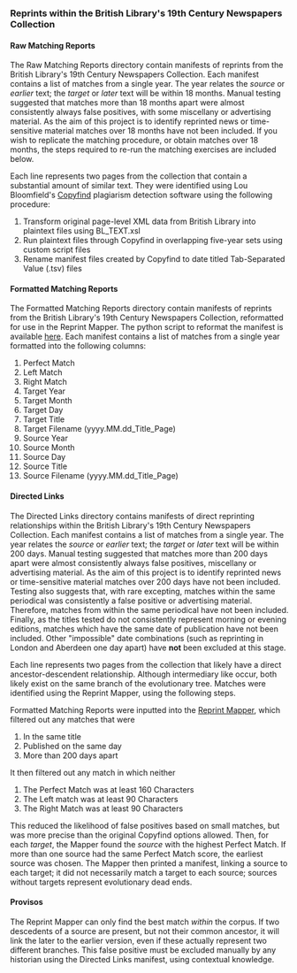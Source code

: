 ### Reprints within the British Library's 19th Century Newspapers Collection

#### Raw Matching Reports

The Raw Matching Reports directory contain manifests of reprints from the British Library's 19th Century Newspapers Collection. Each manifest contains a list of matches from a single year. The year relates the *source* or *earlier* text; the *target* or *later* text will be within 18 months. Manual testing suggested that matches more than 18 months apart were almost consistently always false positives, with some miscellany or advertising material. As the aim of this project is to identify reprinted news or time-sensitive material matches over 18 months have not been included. If you wish to replicate the matching procedure, or obtain matches over 18 months, the steps required to re-run the matching exercises are included below.

Each line represents two pages from the collection that contain a substantial amount of similar text. They were identified using Lou Bloomfield's [Copyfind](http://plagiarism.bloomfieldmedia.com/wordpress/software/copyfind/) plagiarism detection software using the following procedure:

1. Transform original page-level XML data from British Library into plaintext files using BL_TEXT.xsl
2. Run plaintext files through Copyfind in overlapping five-year sets using custom script files
3. Rename manifest files created by Copyfind to date titled Tab-Separated Value (.tsv) files

#### Formatted Matching Reports

The Formatted Matching Reports directory contain manifests of reprints from the British Library's 19th Century Newspapers Collection, reformatted for use in the Reprint Mapper. The python script to reformat the manifest is available [here](https://github.com/mhbeals/BL19thC_Reprints/blob/master/Raw%20Matching%20Reports/copyfindtoreprintmapperregex.py). Each manifest contains a list of matches from a single year formatted into the following columns:

1. Perfect Match
2. Left Match
3. Right Match
4. Target Year
5. Target Month
6. Target Day
7. Target Title
8. Target Filename (yyyy.MM.dd_Title_Page)
9. Source Year
10. Source Month
11. Source Day
12. Source Title
13. Source Filename (yyyy.MM.dd_Title_Page)

#### Directed Links

The Directed Links directory contains manifests of direct reprinting relationships within the British Library's 19th Century Newspapers Collection. Each manifest contains a list of matches from a single year. The year relates the *source* or *earlier* text; the *target* or *later* text will be within 200 days. Manual testing suggested that matches more than 200 days apart were almost consistently always false positives, miscellany or advertising material. As the aim of this project is to identify reprinted news or time-sensitive material matches over 200 days have not been included. Testing also suggests that, with rare excepting, matches within the same periodical was consistently a false positive or advertising material. Therefore, matches from within the same periodical have not been included. Finally, as the titles tested do not consistently represent morning or evening editions, matches which have the same date of publication have not been included. Other "impossible" date combinations (such as reprinting in London and Aberdeen one day apart) have **not** been excluded at this stage.

Each line represents two pages from the collection that likely have a direct ancestor-descendent relationship. Although intermediary like occur, both likely exist on the same branch of the evolutionary tree. Matches were identified using the Reprint Mapper, using the following steps.

Formatted Matching Reports were inputted into the [Reprint Mapper](https://github.com/mhbeals/ReprintMapper/), which filtered out any matches that were

1. In the same title
2. Published on the same day
3. More than 200 days apart

It then filtered out any match in which neither

1. The Perfect Match was at least 160 Characters
2. The Left match was at least 90 Characters
3. The Right Match was at least 90 Characters

This reduced the likelihood of false positives based on small matches, but was more precise than the original Copyfind options allowed. Then, for each *target*, the Mapper found the *source* with the highest Perfect Match. If more than one source had the same Perfect Match score, the earliest source was chosen. The Mapper then printed a manifest, linking a source to each target; it did not necessarily match a target to each source; sources without targets represent evolutionary dead ends.

#### Provisos

The Reprint Mapper can only find the best match *within* the corpus. If two descedents of a source are present, but not their common ancestor, it will link the later to the earlier version, even if these actually represent two different branches. This false positive must be excluded manually by any historian using the Directed Links manifest, using contextual knowledge.

